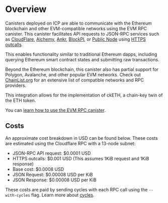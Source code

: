 # Overview

Canisters deployed on ICP are able to communicate with the Ethereum blockchain and other EVM-compatible networks using the EVM RPC canister. This canister facilitates API requests to JSON-RPC services such as [CloudFlare](https://www.cloudflare.com/en-gb/web3/), [Alchemy](https://www.alchemy.com/), [Ankr](https://www.ankr.com/), [BlockPI](https://blockpi.io/), or [Public Node](https://www.publicnode.com/) using [HTTPS outcalls](https://internetcomputer.org/https-outcalls). 

This enables functionality similar to traditional Ethereum dapps, including querying Ethereum smart contract states and submitting raw transactions.

Beyond the Ethereum blockchain, this canister also has partial support for Polygon, Avalanche, and other popular EVM networks. Check out [ChainList.org](https://chainlist.org/?testnets=true) for an extensive list of compatible networks and RPC providers.

This integration allows for the implementation of ckETH, a chain-key twin of the ETH token. 

You can [learn how to use the EVM RPC canister](evm-rpc.md).

## Costs

An approximate cost breakdown in USD can be found below. These costs are estimated using the Cloudflare RPC with a 13-node subnet:

- JSON-RPC API request: $0.0001 USD
- HTTPS outcalls: $0.001 USD (This assumes 1KiB request and 1KiB response)
- Base cost: $0.0008 USD
- JSON Request: $0.00008 USD per KiB
- JSON Response: $0.00008 USD per KiB

These costs are paid by sending cycles with each RPC call using the `--with-cycles` flag. Learn more about [cycles](/docs/current/developer-docs/gas-cost).
